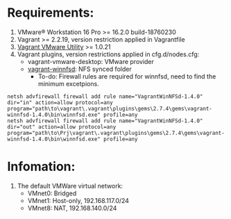 # Requirements:
1. VMware® Workstation 16 Pro >= 16.2.0 build-18760230
2. Vagrant >= 2.2.19, version restriction applied in Vagrantfile
3. [Vagrant VMware Utility](https://www.vagrantup.com/docs/providers/vmware/vagrant-vmware-utility) >= 1.0.21
4. Vagrant plugins, version restrictions applied in cfg.d/nodes.cfg:
    - vagrant-vmware-desktop: VMware provider
    - [vagrant-winnfsd](https://github.com/winnfsd/vagrant-winnfsd): NFS synced folder
        - To-do: Firewall rules are required for winnfsd, need to find the minimum excetpions.

 

```
netsh advfirewall firewall add rule name="VagrantWinNFSd-1.4.0" dir="in" action=allow protocol=any program="path\to\vagrant\.vagrant\plugins\gems\2.7.4\gems\vagrant-winnfsd-1.4.0\bin\winnfsd.exe" profile=any
netsh advfirewall firewall add rule name="VagrantWinNFSd-1.4.0" dir="out" action=allow protocol=any program="path\to\Prj\vagrant\.vagrant\plugins\gems\2.7.4\gems\vagrant-winnfsd-1.4.0\bin\winnfsd.exe" profile=any
```

# Infomation:
1. The default VMWare virtual network:
    - VMnet0: Bridged
    - VMnet1: Host-only, 192.168.117.0/24
    - VMnet8: NAT, 192.168.140.0/24
